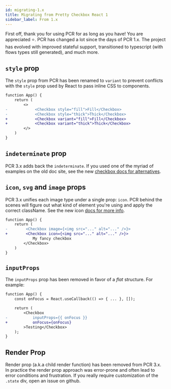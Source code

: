 ```yaml
---
id: migrating-1.x
title: Migrating from Pretty Checkbox React 1
sidebar_label: From 1.x
---
```


First off, thank you for using PCR for as long as you have! You are appreciated :star:. PCR has changed a lot since the days of PCR 1.x. The project has evolved with improved stateful support, transitioned to typescript (with flows types still generated), and much more.

## `style` prop

The `style` prop from PCR has been renamed to `variant` to prevent conflicts with the `style` prop used by React to pass inline CSS to components.

```diff
function App() {
    return (
        <>
-            <Checkbox style="fill">Fill</Checkbox>
-            <Checkbox style="thick">Thick</Checkbox>
+            <Checkbox variant="fill">Fill</Checkbox>
+            <Checkbox variant="thick">Thick</Checkbox>
        </>
    )
}
```

## `indeterminate` prop

PCR 3.x adds back the `indeterminate`. If you used one of the myriad of examples on the old doc site, see the new [checkbox docs for alternatives](/docs/checkbox#indeterminate).

## `icon`, `svg` and `image` props

PCR 3.x unifies each image type under a single prop: `icon`. PCR behind the scenes will figure out what kind of element you're using and apply the correct className. See the new icon [docs for more info](/docs/props/icons).

```diff
function App() {
    return (
-        <Checkbox image={<img src="..." alt="..." />}>
+        <Checkbox icon={<img src="..." alt="..." />}>
            My fancy checkbox
        </Checkbox>
    )
}
````

## `inputProps`

The `inputProps` prop has been removed in favor of a _flat_ structure. For example:

```diff
function App() {
    const onFocus = React.useCallback(() => { ... }, []);

    return (
        <Checkbox
-           inputProps={{ onFocus }}
+           onFocus={onFocus}
        >Testing</Checkbox>
    );
}
```

## Render Prop

Render prop (a.k.a child render function) has been removed from PCR 3.x. In practice the render prop approach was error-prone and often lead to error conditions and frustration. If you really require customization of the `.state` div, open an issue on github.
